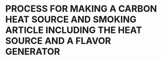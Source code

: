 # PROCESS FOR MAKING A CARBON HEAT SOURCE AND SMOKING ARTICLE INCLUDING THE HEAT SOURCE AND A FLAVOR GENERATOR